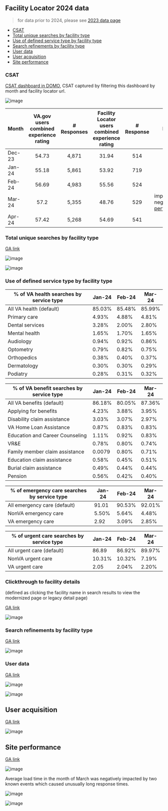 ## Facility Locator 2024 data

> for data prior to 2024, please see [2023 data page](https://github.com/department-of-veterans-affairs/va.gov-team/blob/master/products/facilities/facility-locator/analytics/2023_data.md)

- [CSAT](#csat)
- [Total unique searches by facility type ](#total-unique-searches-by-facility-type)
- [Use of defined service type by facility type](#use-of-defined-service-type-by-facility-type)
- [Search refinements by facility type](#search-refinements-by-facility-type)
- [User data](#user-data)
- [User acquisition](#user-acquisition)
- [Site performance](#site-performance)

### CSAT 
[CSAT dashboard in DOMO](https://va-gov.domo.com/page/1545882322), CSAT captured by filtering this dashboard by month and facility locator url. 

![image](https://github.com/department-of-veterans-affairs/va.gov-team/assets/55411834/5ae23539-d009-4a7e-8648-a4c6edeb521b)

Month	| VA.gov users combined experience rating  | # Responses | Facility Locator users combined experience rating| # Response | 	Notes
---	|	:---:	|	:---:	|	:---:	|	:---:	| --- | 	
Dec-23	|	54.73	|	 4,871 	|	31.94	|	514	| | 	
Jan-24	|	55.18	|	 5,861 	|	53.92	|	719	| | 	
Feb-24	|	56.69	|	 4,983 	|	55.56	|	524	| | 	
Mar-24	|	57.2	|	 5,355 	|	48.76	|	529	| impacted by negative [site performance](#site-performance) |
Apr-24	|	57.42	|	 5,268 	|	54.69	|	541	| | 	


### Total unique searches by facility type 
[GA link](https://analytics.google.com/analytics/web/#/report/content-site-search-search-terms/a50123418w177519031p184317761/_u.date00=20230401&_u.date01=20230630&explorer-graphOptions.selected=analytics.nthMonth&explorer-table.plotKeys=%5B%5D&explorer-table.rowCount=50/)

![image](https://github.com/department-of-veterans-affairs/va.gov-team/assets/55411834/e2be8e27-2a58-4029-9743-4491ef82e838)



![image](https://github.com/department-of-veterans-affairs/va.gov-team/assets/55411834/bd826028-b9c9-41dc-abed-fb5e98945b71)

### Use of defined service type by facility type

|	% of VA health searches by service type 	|	Jan-24	|	Feb-24	|	Mar-24
|	--- | --- | --- | --- | 
| All VA health (default)	|	85.03%	|	85.48%	|	85.99%
|	Primary care	|	4.93%	|	4.88%	|	4.81%
|	Dental services	|	3.28%	|	2.00%	|	2.80%
|	Mental health	|	1.65%	|	1.70%	|	1.65%
|	Audiology	|	0.94%	|	0.92%	|	0.86%
|	Optometry	|	0.79%	|	0.82%	|	0.75%
|	Orthopedics	|	0.38%	|	0.40%	|	0.37%
|	Dermatology	|	0.30%	|	0.30%	|	0.29%
|	Podiatry	|	0.28%	|	0.31%	|	0.32%
							
|	% of VA benefit searches by service type 	|	Jan-24	|	Feb-24	|	Mar-24
|	--- | --- | --- | --- | 
|	All VA benefits (default)	|	86.18%	|	80.05%	|	87.36%
|	Applying for benefits	|	4.23%	|	3.88%	|	3.95%
|	Disability claim assistance	|	3.03%	|	3.07%	|	2.97%
|	VA Home Loan Assistance	|	0.87%	|	0.83%	|	0.83%
|	Education and Career Counseling	|	1.11%	|	0.92%	|	0.83%
|	VR&E	|	0.78%	|	0.80%	|	0.74%
|	Family member claim assistance	|	0.0079	|	0.80%	|	0.71%
|	Education claim assistance	|	0.58%	|	0.45%	|	0.51%
|	Burial claim assistance	|	0.49%	|	0.44%	|	0.44%
|	Pension	|	0.56%	|	0.42%	|	0.40%
							
|	% of emergency care searches by service type 	|	Jan-24	|	Feb-24	|	Mar-24
|	--- | --- | --- | --- | 
|	All emergency care (default)	|	91.01	|	90.53%	|	92.01%
|	NonVA emergency care	|	5.50%	|	5.64%	|	4.48%
|	VA emergency care	|	2.92	|	3.09%	|	2.85%
							
|	% of urgent care searches by service type 	|	Jan-24	|	Feb-24	|	Mar-24
|	--- | --- | --- | --- | 
|	All urgent care (default)	|	86.89	|	86.92%	|	89.97%
|	NonVA urgent care	|	10.31%	|	10.32%	|	7.19%
|	VA urgent care	|	2.05	|	2.04%	|	2.20%

### Clickthrough to facility details
(defined as clicking the facility name in search results to view the modernized page or legacy detail page)

[GA link](https://analytics.google.com/analytics/web/#/report/conversions-goals-uri/a50123418w177519031p184317761/_u.date00=20230701&_u.date01=20230930&explorer_goaloption_ALL-table.plotKeys=%5B%5D&explorer_goaloption_ALL-table.rowCount=250/)

![image](https://github.com/department-of-veterans-affairs/va.gov-team/assets/55411834/deff9ffa-7591-49f5-8ca3-c2fcbf9f15c0)


### Search refinements by facility type
[GA link](https://analytics.google.com/analytics/web/#/report/content-site-search-search-terms/a50123418w177519031p184317761/_u.date00=20230401&_u.date01=20230630&explorer-graphOptions.selected=analytics.nthMonth&explorer-table.plotKeys=%5B%5D&explorer-table.rowCount=50/)

![image](https://github.com/department-of-veterans-affairs/va.gov-team/assets/55411834/c19e8806-8068-41ff-9197-3aa128bcfa99)



### User data
[GA link](https://analytics.google.com/analytics/web/#/report/visitors-mobile-overview/a50123418w177519031p184317761/_u.date00=20230401&_u.date01=20230630&explorer-graphOptions.selected=analytics.nthMonth&explorer-table.plotKeys=%5B%5D&explorer-table.rowCount=50/)

![image](https://github.com/department-of-veterans-affairs/va.gov-team/assets/55411834/2a1079d3-04d7-48e1-9b0d-f731ac534a8d)

![image](https://github.com/department-of-veterans-affairs/va.gov-team/assets/55411834/70304c10-5744-42a3-a34b-a68303e73aad)





## User acquisition 
[GA link](https://analytics.google.com/analytics/web/#/report/trafficsources-overview/a50123418w177519031p184317761/_u.date00=20230401&_u.date01=20230630&_.goalOption=ALL/)

![image](https://github.com/department-of-veterans-affairs/va.gov-team/assets/55411834/979a1ab4-b08a-43bf-821f-1c202e718b0d)


## Site performance 

[GA link](https://analytics.google.com/analytics/web/#/report/content-site-speed-overview/a50123418w177519031p184317761/_u.date00=20230401&_u.date01=20230630/)

![image](https://github.com/department-of-veterans-affairs/va.gov-team/assets/55411834/4df0e006-41bd-4f41-a8e7-071e483ffb20)

Average load time in the month of March was negatively impacted by two known events which caused unusually long response times. 

![image](https://github.com/department-of-veterans-affairs/va.gov-team/assets/55411834/6a6aa665-176f-4907-a41e-a7a1ace3d5b1)

![image](https://github.com/department-of-veterans-affairs/va.gov-team/assets/55411834/d1ef0862-5cff-49bb-aa0c-42993f36d134)


